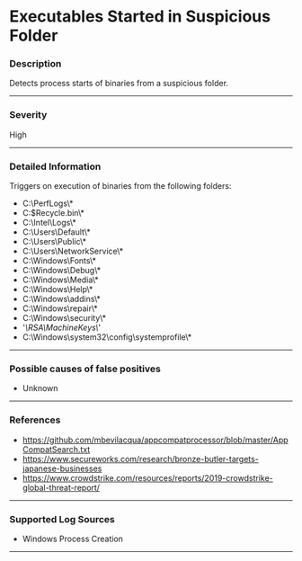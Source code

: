# Executables Started in Suspicious Folder
### Description

Detects process starts of binaries from a suspicious folder.

-------------------
### Severity

High

-------------------

### Detailed Information

Triggers on execution of binaries from the following folders:
  - C:\PerfLogs\\*
  - C:\$Recycle.bin\\*
  - C:\Intel\Logs\\*
  - C:\Users\Default\\*
  - C:\Users\Public\\*
  - C:\Users\NetworkService\\*
  - C:\Windows\Fonts\\*
  - C:\Windows\Debug\\*
  - C:\Windows\Media\\*
  - C:\Windows\Help\\*
  - C:\Windows\addins\\*
  - C:\Windows\repair\\*
  - C:\Windows\security\\*
  - '*\RSA\MachineKeys\\*'
  - C:\Windows\system32\config\systemprofile\\*

-------------------

### Possible causes of false positives

- Unknown

-------------------
### References

- https://github.com/mbevilacqua/appcompatprocessor/blob/master/AppCompatSearch.txt
- https://www.secureworks.com/research/bronze-butler-targets-japanese-businesses
- https://www.crowdstrike.com/resources/reports/2019-crowdstrike-global-threat-report/

-------------------
### Supported Log Sources

- Windows Process Creation

-------------------

